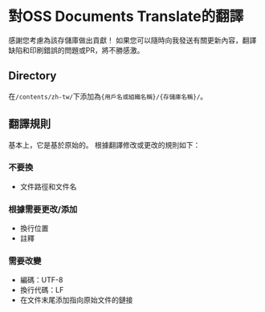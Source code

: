 # 對OSS Documents Translate的翻譯
感謝您考慮為該存儲庫做出貢獻！
如果您可以隨時向我發送有關更新內容，翻譯缺陷和印刷錯誤的問題或PR，將不勝感激。

## Directory
在`/contents/zh-tw/`下添加為`{用戶名或組織名稱}/{存儲庫名稱}/`。

## 翻譯規則
基本上，它是基於原始的。
根據翻譯修改或更改的規則如下：

### 不要換
- 文件路徑和文件名

### 根據需要更改/添加
- 換行位置
- 註釋

### 需要改變
- 編碼：UTF-8
- 換行代碼：LF
- 在文件末尾添加指向原始文件的鏈接
